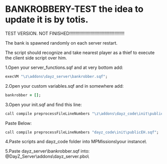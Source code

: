 # BANKROBBERY-TEST  the idea to update it is by totis. 

TEST VERSION.  NOT FINISHED!!!!!!!!!!!!!!!!!!!!!!!!!!!!!!!!!!!!!!!!!!!!

The bank is spawned randomly on each server restart.

The script should recognize and take nearest player as a thief to execute the client side script over him.



1.Open your server_functions.sqf and at very bottom add:

```ruby
execVM "\z\addons\dayz_server\bankrobber.sqf";
```

2.Open your custom variables.sqf and in somewhere add:
```ruby
bankrobber = [];
```

3.Open your init.sqf and find this line:
```ruby
call compile preprocessFileLineNumbers "\z\addons\dayz_code\init\publicEH.sqf";
```
Paste Below:
```ruby
call compile preprocessFileLineNumbers "dayz_code\init\publicEH.sqf";
```

4.Paste scripts and dayz_code folder into MPMissions\your instance\

5.Paste dayz_server\bankrobber.sqf into: @DayZ_Server\addons\dayz_server.pbo\
